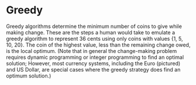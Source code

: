 Greedy
======

Greedy algorithms determine the minimum number of coins to give while making change. These are the steps a human would take to emulate a greedy algorithm to represent 36 cents using only coins with values {1, 5, 10, 20}. The coin of the highest value, less than the remaining change owed, is the local optimum. (Note that in general the change-making problem requires dynamic programming or integer programming to find an optimal solution; However, most currency systems, including the Euro (pictured) and US Dollar, are special cases where the greedy strategy does find an optimum solution.)
